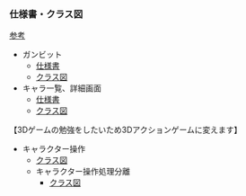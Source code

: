 ### 仕様書・クラス図
[参考](https://qiita.com/gatapon/items/5e3292f897ab4f817001)
- ガンビット
   - [仕様書](https://docs.google.com/spreadsheets/d/1mq0nSRL9ejH9jynwkz4vyaKPkZjYruzq/edit?usp=sharing&ouid=111263292494120488185&rtpof=true&sd=true "ガンビット仕様書")
   - [クラス図](https://drive.google.com/file/d/17XvusW9JOpu1trzaqSkObYsuNo9EA40t/view?usp=sharing "ガンビットクラス図")
- キャラ一覧、詳細画面
   - [仕様書](https://docs.google.com/spreadsheets/d/1sFt_QPmuK6Sd-peL0PH1N3s7Eud8Es9O/edit?usp=sharing&ouid=111263292494120488185&rtpof=true&sd=true "キャラ画面仕様書")
   - [クラス図](https://drive.google.com/file/d/1y_L4dwOmi02D9xwVFph3EFrmnTacFeLZ/view?usp=drive_link "キャラ画面クラス図")

 【3Dゲームの勉強をしたいため3Dアクションゲームに変えます】
- キャラクター操作
   - [クラス図](https://app.diagrams.net/#G119MXZoneS5ZYiN2eIDUwhexIGeN8xqou#%7B%22pageId%22%3A%22C5RBs43oDa-KdzZeNtuy%22%7D)
   - キャラクター操作処理分離
      - [クラス図](https://app.diagrams.net/#G119MXZoneS5ZYiN2eIDUwhexIGeN8xqou#%7B%22pageId%22%3A%22C5RBs43oDa-KdzZeNtuy%22%7D)
